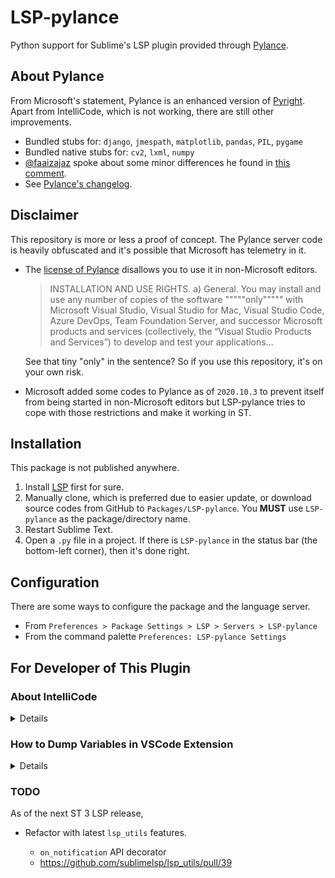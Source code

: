 # LSP-pylance

Python support for Sublime's LSP plugin provided through [Pylance](https://marketplace.visualstudio.com/items?itemName=ms-python.vscode-pylance).

## About Pylance

From Microsoft's statement, Pylance is an enhanced version of [Pyright](https://github.com/microsoft/pyright).
Apart from IntelliCode, which is not working, there are still other improvements.

- Bundled stubs for: `django`, `jmespath`, `matplotlib`, `pandas`, `PIL`, `pygame`
- Bundled native stubs for: `cv2`, `lxml`, `numpy`
- [@faaizajaz](https://github.com/faaizajaz) spoke about some minor differences he found in
  [this comment](https://github.com/jfcherng-sublime/LSP-pylance/issues/2#issuecomment-716548465).
- See [Pylance's changelog](https://marketplace.visualstudio.com/items/ms-python.vscode-pylance/changelog).

## Disclaimer

This repository is more or less a proof of concept.
The Pylance server code is heavily obfuscated and it's possible that Microsoft has telemetry in it.

- The [license of Pylance](https://marketplace.visualstudio.com/items/ms-python.vscode-pylance/license)
  disallows you to use it in non-Microsoft editors.

  > INSTALLATION AND USE RIGHTS. a) General. You may install and use any number of copies of the
  > software """""only""""" with Microsoft Visual Studio, Visual Studio for Mac, Visual Studio Code,
  > Azure DevOps, Team Foundation Server, and successor Microsoft products and services
  > (collectively, the “Visual Studio Products and Services”) to develop and test your applications...

  See that tiny "only" in the sentence? So if you use this repository, it's on your own risk.

- Microsoft added some codes to Pylance as of `2020.10.3` to prevent itself from being started in
  non-Microsoft editors but LSP-pylance tries to cope with those restrictions and make it working in ST.

## Installation

This package is not published anywhere.

1. Install [LSP](https://packagecontrol.io/packages/LSP) first for sure.
1. Manually clone, which is preferred due to easier update, or download source codes from GitHub to `Packages/LSP-pylance`.
   You **MUST** use `LSP-pylance` as the package/directory name.
1. Restart Sublime Text.
1. Open a `.py` file in a project.
   If there is `LSP-pylance` in the status bar (the bottom-left corner), then it's done right.

## Configuration

There are some ways to configure the package and the language server.

- From `Preferences > Package Settings > LSP > Servers > LSP-pylance`
- From the command palette `Preferences: LSP-pylance Settings`

## For Developer of This Plugin

### About IntelliCode

<details>

Some interesting findings:

- I am pretty sure that IntelliCode can be run offline.
- Zipped IntelliCode model file download link: the `output.blob.azureBlobStorage.readSasToken` section in
  https://prod.intellicode.vsengsaas.visualstudio.com/api/v1/model/common/python/intellisense-members-lstm-pylance/output/latest
  (not important but just a log: while downloading, VSCode's User-Agent is `vscodeintellicode/1.2.10 vscode/1.51.1`)
- In VSCode, add `"python.trace.server": "verbose"` to `settings.json` to show detailed client/server communications.

  VSCode Intellicode extension sends the following message to Pylance:

  ```text
  [Trace - ...] Sending request 'workspace/executeCommand - (1)'.
  Params: {
      "command": "python.intellicode.loadLanguageServerExtension",
      "arguments": [
          {
              "modelPath": "c:\\Users\\XXXXX\\.vscode\\extensions\\visualstudioexptteam.vscodeintellicode-1.2.10\\cache\\E61945A9A512ED5E1A3EE3F1A2365B88F8FE_E4E9EADA96734F01970E616FAB2FAC19"
          }
      ]
  }
  ```

  I try to do the same thing in ST via:

  ```python
  view.run_command('lsp_execute', {"command_name":"python.intellicode.loadLanguageServerExtension", "command_args":{"modelPath":"..."}})
  ```

  But it results in a unhandled Promise rejection:

  ```text
  :: --> LSP-pylance workspace/executeCommand(8): {'command': 'python.intellicode.loadLanguageServerExtension', 'arguments': {'modelPath': 'C:\\Users\\XXXXX\\Desktop\\E61945A9A512ED5E1A3EE3F1A2365B88F8FE_E4E9EADA96734F01970E616FAB2FAC19'}}
  LSP-pylance: (node:23864) UnhandledPromiseRejectionWarning: Error: Debug Failure. False expression.
  LSP-pylance:     at g.<anonymous> (C:\Users\XXXXX\AppData\Local\Sublime Text\Package Storage\LSP-pylance\pylance-insiders.vscode-pylance~2020.11.3-pre.1\extension\dist\server.bundle.js:1:76031)
  LSP-pylance:     at Generator.next (<anonymous>)
  LSP-pylance:     at C:\Users\XXXXX\AppData\Local\Sublime Text\Package Storage\LSP-pylance\pylance-insiders.vscode-pylance~2020.11.3-pre.1\extension\dist\server.bundle.js:1:72638
  LSP-pylance:     at new Promise (<anonymous>)
  LSP-pylance:     at c (C:\Users\XXXXX\AppData\Local\Sublime Text\Package Storage\LSP-pylance\pylance-insiders.vscode-pylance~2020.11.3-pre.1\extension\dist\server.bundle.js:1:72279)
  LSP-pylance:     at g.executeCommand (C:\Users\XXXXX\AppData\Local\Sublime Text\Package Storage\LSP-pylance\pylance-insiders.vscode-pylance~2020.11.3-pre.1\extension\dist\server.bundle.js:1:75672)
  LSP-pylance:     at K.executeCommand (C:\Users\XXXXX\AppData\Local\Sublime Text\Package Storage\LSP-pylance\pylance-insiders.vscode-pylance~2020.11.3-pre.1\extension\dist\server.bundle.js:1:145631)
  LSP-pylance:     at K.<anonymous> (C:\Users\XXXXX\AppData\Local\Sublime Text\Package Storage\LSP-pylance\pylance-insiders.vscode-pylance~2020.11.3-pre.1\extension\dist\pyright.bundle.js:1:581907)
  LSP-pylance:     at Generator.next (<anonymous>)
  LSP-pylance:     at C:\Users\XXXXX\AppData\Local\Sublime Text\Package Storage\LSP-pylance\pylance-insiders.vscode-pylance~2020.11.3-pre.1\extension\dist\pyright.bundle.js:1:569886
  LSP-pylance: (Use `node --trace-warnings ...` to show where the warning was created)
  LSP-pylance: (node:23864) UnhandledPromiseRejectionWarning: Unhandled promise rejection. This error originated either by throwing inside of an async function without a catch block, or by rejecting a promise which was not handled with .catch(). To terminate the node process on unhandled promise rejection, use the CLI flag `--unhandled-rejections=strict` (see https://nodejs.org/api/cli.html#cli_unhandled_rejections_mode). (rejection id: 2)
  :: <<< LSP-pylance 8: None
  ```

  I also found that, in VSCode, if you uninstall Intellicode and execute
  `python.intellicode.loadLanguageServerExtension` with `modelPath` via a keybinding like

  ```json
  // C:\Users\XXXXX\AppData\Roaming\Code\User\keybindings.json
  [
    {
      "key": "ctrl+shift+alt+z",
      "command": "python.intellicode.loadLanguageServerExtension",
      "args": {
        "modelPath": "C:\\Users\\XXXXX\\Desktop\\E61945A9A512ED5E1A3EE3F1A2365B88F8FE_E4E9EADA96734F01970E616FAB2FAC19"
      }
    }
  ]
  ```

  then, Pylance will unzip the download model to
  `C:\Users\XXXXX\.vscode\extensions\ms-python.vscode-pylance-2020.11.2\dist\intelliCode`
  and its Intellicode feature gets activated...

To conclude, in VSCode,

- It's not necessary to install VSCode Intellicode to activate Pylance's Intellicode.
  You just need the downloaded zipped model file and properly manually trigger the
  `python.intellicode.loadLanguageServerExtension` command with a keybinding.
- The above procedure works in portable version of VSCode as well.
- The above procedure **WON'T** work in VSCodium even if I copy Python/Pylance to its extension directory.
  But I should probably try again after [this PR](https://github.com/VSCodium/vscodium/pull/568)
  gets included in the next release.
- I guess the secret is in the Python extension or VSCode itself...
- [Someone on Reddit](https://www.reddit.com/r/linux/comments/k0s8qw/vs_code_developers_prevent_running_the_new/gdkxvpe/)
  provides a way to make Pylance run in non-official build of VSCode.
  I am not sure whether it make Intellicode work as well or just make plugin loadable.

  > FYI this seems to fix that error in unofficial builds, you just have to change the following in `product.json`.
  >
  > Add the extension to `extensionAllowedProposedApi`:
  > `"ms-python.python", "ms-python.gather"`
  >
  > Change `nameLong` to:
  >
  > `"Visual Studio Code"`

</details>

### How to Dump Variables in VSCode Extension

<details>

Take `extension/extension.bundle.js` as an example,

1. Beautify the obfuscated codes. (Online: https://beautifier.io/)
1. At the beginning of the file, add a dedicated output channel:

   ```js
   // create an output channel named "@@ CRACK @@"
   // @see https://code.visualstudio.com/api/references/vscode-api#OutputChannel
   const my_output_panel = require("vscode").window.createOutputChannel("@@ CRACK @@");
   const my_log = (...values) => {
     for (let value of values) {
       if (typeof value === "object") {
         // otherwise, it may show boring "[Object Object]"
         value = require("util").inspect(value, false, null);
       }

       my_output_panel.appendLine(value);
     }
   };
   ```

1. Dump a variable:

   ```js
   my_log(variable);
   ```

1. If that code is triggered, you should be able to see the variable value in the `@@ CRACK @@` output panel.

</details>

### TODO

As of the next ST 3 LSP release,

- Refactor with latest `lsp_utils` features.

  - `on_notification` API decorator
  - https://github.com/sublimelsp/lsp_utils/pull/39
